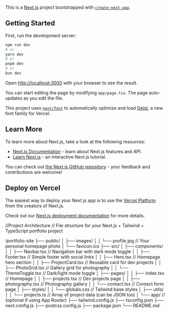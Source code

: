 This is a [Next.js](https://nextjs.org) project bootstrapped with [`create-next-app`](https://nextjs.org/docs/app/api-reference/cli/create-next-app).

## Getting Started

First, run the development server:

```bash
npm run dev
# or
yarn dev
# or
pnpm dev
# or
bun dev
```

Open [http://localhost:3000](http://localhost:3000) with your browser to see the result.

You can start editing the page by modifying `app/page.tsx`. The page auto-updates as you edit the file.

This project uses [`next/font`](https://nextjs.org/docs/app/building-your-application/optimizing/fonts) to automatically optimize and load [Geist](https://vercel.com/font), a new font family for Vercel.

## Learn More

To learn more about Next.js, take a look at the following resources:

- [Next.js Documentation](https://nextjs.org/docs) - learn about Next.js features and API.
- [Learn Next.js](https://nextjs.org/learn) - an interactive Next.js tutorial.

You can check out [the Next.js GitHub repository](https://github.com/vercel/next.js) - your feedback and contributions are welcome!

## Deploy on Vercel

The easiest way to deploy your Next.js app is to use the [Vercel Platform](https://vercel.com/new?utm_medium=default-template&filter=next.js&utm_source=create-next-app&utm_campaign=create-next-app-readme) from the creators of Next.js.

Check out our [Next.js deployment documentation](https://nextjs.org/docs/app/building-your-application/deploying) for more details.

//Project Architecture
// File structure for your Next.js + Tailwind + TypeScript portfolio project

/portfolio-site
├── public/
│   ├── images/
│   │   └── profile.jpg             // Your personal homepage photo
│   └── favicon.ico
├── src/
│   ├── components/
│   │   ├── Navbar.tsx              // Navigation bar with dark mode toggle
│   │   ├── Footer.tsx              // Simple footer with social links
│   │   ├── Hero.tsx                // Homepage hero section
│   │   ├── ProjectCard.tsx         // Reusable card for dev projects
│   │   ├── PhotoGrid.tsx           // Gallery grid for photography
│   │   └── ThemeToggle.tsx         // Dark/light mode toggle
│   ├── pages/
│   │   ├── index.tsx               // Homepage
│   │   ├── projects.tsx            // Dev projects page
│   │   ├── photography.tsx         // Photography gallery
│   │   └── contact.tsx             // Contact form page
│   ├── styles/
│   │   └── globals.css             // Tailwind base styles
│   ├── utils/
│   │   └── projects.ts             // Array of project data (can be JSON too)
│   └── app/                        // (optional if using App Router)
├── tailwind.config.js
├── tsconfig.json
├── next.config.js
├── postcss.config.js
├── package.json
└── README.md
